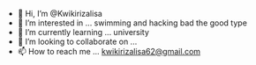 - 👋 Hi, I’m @Kwikirizalisa
- 👀 I’m interested in ... swimming and hacking bad the good type
- 🌱 I’m currently learning ... university
- 💞️ I’m looking to collaborate on ...
- 📫 How to reach me ... kwikirizalisa62@gmail.com

<!---
Kwikirizalisa/Kwikirizalisa is a ✨ special ✨ repository because its `README.md` (this file) appears on your GitHub profile.
You can click the Preview link to take a look at your changes.
--->
